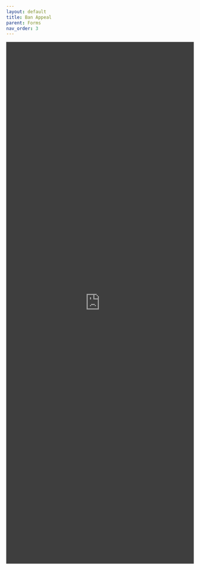 ```yaml
---
layout: default
title: Ban Appeal
parent: Forms
nav_order: 3
---
```


<iframe src="https://docs.google.com/forms/d/e/1FAIpQLSccOPK2V7xadtwy5RoZhzYVYdYB2aayu7S-zt9FIQcYI3p3gw/viewform?embedded=true" width="100%" height="1400" frameborder="0" marginheight="0" marginwidth="0" style="filter: invert(85%);">Loading form…</iframe>
